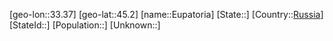 ﻿---
location: [45.2,33.37]
type: City
tags:
- geo/City


SpocWebEntityId: 30092
isDeleted: false
confidential: public

---
[geo-lon::33.37]
[geo-lat::45.2]
[name::Eupatoria]
[State::]
[Country::[Russia](geo/Continent/Europe/Russia.md)]
[StateId::]
[Population::]
[Unknown::]

